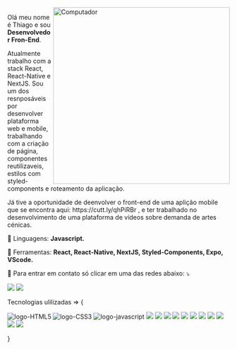 <img src="https://raw.githubusercontent.com/MicaelliMedeiros/micaellimedeiros/master/image/computer-illustration.png" min-width="400px" max-width="400px" width="400px" align="right" alt="Computador">

<p align="left"> 
  Olá meu nome é Thiago e sou <strong>Desenvolvedor Fron-End</strong>.<br>
</p>
  <p>
    Atualmente trabalho com a stack React, React-Native e NextJS. 
  Sou um dos resnposáveis por desenvolver plataforma web e mobile, trabalhando com a criação de página, componentes reutilizaveis, estilos com styled-components e roteamento da aplicação. 
  </p>
  <p>
   Já tive a oportunidade de deenvolver o front-end de uma aplição mobile que se encontra aqui: https://cutt.ly/qhPiRBr , e ter trabalhado no desenvolvimento de uma plataforma de vídeos sobre demanda de artes cénicas.
  </p>

<p align="left">
  🦄 Linguagens: <strong>Javascript.</strong>
</p>

<p align="left">
  💼 Ferramentas: <strong>React, React-Native, NextJS, Styled-Components, Expo, VScode.</strong>
</p>

<p align="left">
  💌 Para entrar em contato só clicar em uma das redes abaixo: ⤵️
</p>

<p align="left">

  <a href="https://www.linkedin.com/in/thiago-fernandes-0406b7131/" alt="Linkedin">
  <img src="https://img.shields.io/badge/-Linkedin-0e76a8?style=flat-square&logo=Linkedin&logoColor=white&link=LINK-DO-SEU-LINKEDIN" /></a>
  

  <a href="https://api.whatsapp.com/send?phone=5521997704283&text=Ol%C3%A1%2C%20estou%20entrando%20em%20contato%20pois%20vir%20seu%20perfil%20no%20GitHub%20e%20temos%20uma%20posi%C3%A7%C3%A3o%20que%20posso%20lhe%20interessar." alt="WhatsApp">
  <img src="https://img.shields.io/badge/-WhatsApp-25d366?style=flat-square&labelColor=25d366&logo=whatsapp&logoColor=white&link=API-DO-SEU-WHATSAPP"/></a>
  
</p>

<p aling="left">
 Tecnologias ulilizadas => {
</p>
<p display="flex">
  <img src="https://img.shields.io/badge/-HTML5-E34F26?style=flat-square&logo=html5&logoColor=white" alt="logo-HTML5"/>
  <img src="https://img.shields.io/badge/-CSS3-549FDE?style=flat-square&logo=css3&logoColor=whit" alt="logo-CSS3"/>
  <img src="https://img.shields.io/badge/-JavaScript-F7B93E?style=flat-square&logo=javascript&logoColor=fff" alt="logo-javascript"/>
  <img src="https://img.shields.io/badge/-React.js-45b8d8?style=flat-square&logo=react&logoColor=white"/>
  <img src="https://img.shields.io/badge/-React%20Native-45b8d8?style=flat-square&logo=react&logoColor=white"/>
  <img src="https://img.shields.io/badge/-Node.js-43853d?style=flat-square&logo=Node.js&logoColor=white"/>
  <img src="(https://img.shields.io/badge/-Git-F05032?style=flat-square&logo=git&logoColor=white"/>
  <img src="(https://img.shields.io/badge/-NPM-CB3837?style=flat-square&logo=npm&logoColor=white"/>
  <img src="(https://img.shields.io/badge/-Styled_Components-db7092?style=flat-square&logo=styled-components&logoColor=white"/>
  <img src="https://img.shields.io/badge/-VSCode-0085D1?style=flat-square&logo=visual-studio-code&logoColor=white"/>
  <img src="https://img.shields.io/badge/-Vercel-000?style=flat-square&logo=vercel&logoColor=white"/>
  <img src="https://img.shields.io/badge/-Heroku-430098?style=flat-square&logo=heroku&logoColor=white"/>
  <img src="https://img.shields.io/badge/-Windows-00ADEF?style=flat-square&logo=windows&logoColor=white"/>
  <img src="https://img.shields.io/badge/-Linux-16C60C?style=flat-square&logo=linux&logoColor=white"/>
 </p>
 }

